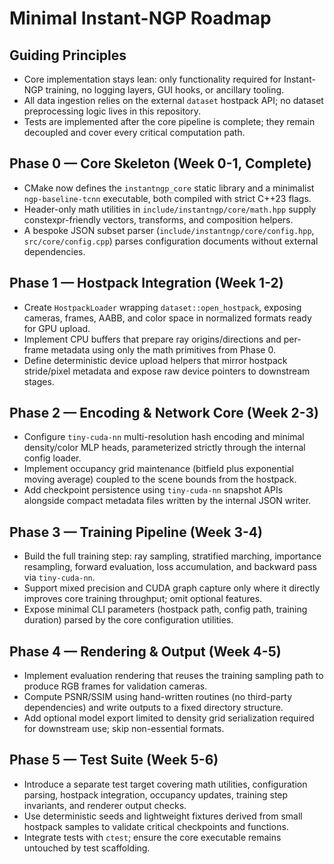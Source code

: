 # Minimal Instant-NGP Roadmap

## Guiding Principles
- Core implementation stays lean: only functionality required for Instant-NGP training, no logging layers, GUI hooks, or ancillary tooling.
- All data ingestion relies on the external `dataset` hostpack API; no dataset preprocessing logic lives in this repository.
- Tests are implemented after the core pipeline is complete; they remain decoupled and cover every critical computation path.

## Phase 0 — Core Skeleton (Week 0-1, Complete)
- CMake now defines the `instantngp_core` static library and a minimalist `ngp-baseline-tcnn` executable, both compiled with strict C++23 flags.
- Header-only math utilities in `include/instantngp/core/math.hpp` supply constexpr-friendly vectors, transforms, and composition helpers.
- A bespoke JSON subset parser (`include/instantngp/core/config.hpp`, `src/core/config.cpp`) parses configuration documents without external dependencies.

## Phase 1 — Hostpack Integration (Week 1-2)
- Create `HostpackLoader` wrapping `dataset::open_hostpack`, exposing cameras, frames, AABB, and color space in normalized formats ready for GPU upload.
- Implement CPU buffers that prepare ray origins/directions and per-frame metadata using only the math primitives from Phase 0.
- Define deterministic device upload helpers that mirror hostpack stride/pixel metadata and expose raw device pointers to downstream stages.

## Phase 2 — Encoding & Network Core (Week 2-3)
- Configure `tiny-cuda-nn` multi-resolution hash encoding and minimal density/color MLP heads, parameterized strictly through the internal config loader.
- Implement occupancy grid maintenance (bitfield plus exponential moving average) coupled to the scene bounds from the hostpack.
- Add checkpoint persistence using `tiny-cuda-nn` snapshot APIs alongside compact metadata files written by the internal JSON writer.

## Phase 3 — Training Pipeline (Week 3-4)
- Build the full training step: ray sampling, stratified marching, importance resampling, forward evaluation, loss accumulation, and backward pass via `tiny-cuda-nn`.
- Support mixed precision and CUDA graph capture only where it directly improves core training throughput; omit optional features.
- Expose minimal CLI parameters (hostpack path, config path, training duration) parsed by the core configuration utilities.

## Phase 4 — Rendering & Output (Week 4-5)
- Implement evaluation rendering that reuses the training sampling path to produce RGB frames for validation cameras.
- Compute PSNR/SSIM using hand-written routines (no third-party dependencies) and write outputs to a fixed directory structure.
- Add optional model export limited to density grid serialization required for downstream use; skip non-essential formats.

## Phase 5 — Test Suite (Week 5-6)
- Introduce a separate test target covering math utilities, configuration parsing, hostpack integration, occupancy updates, training step invariants, and renderer output checks.
- Use deterministic seeds and lightweight fixtures derived from small hostpack samples to validate critical checkpoints and functions.
- Integrate tests with `ctest`; ensure the core executable remains untouched by test scaffolding.
